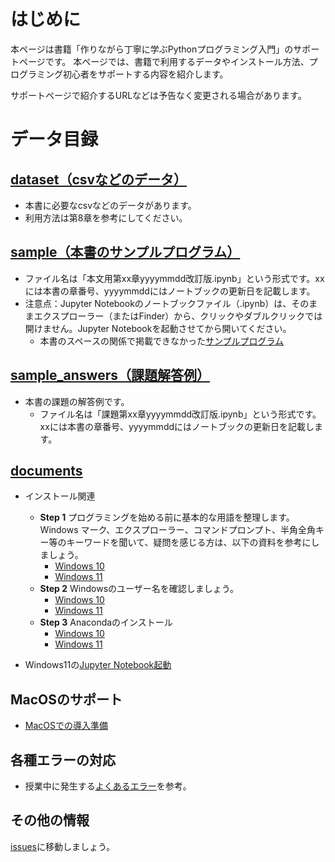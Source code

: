 # はじめに
本ページは書籍「作りながら丁寧に学ぶPythonプログラミング入門」のサポートページです。
本ページでは、書籍で利用するデータやインストール方法、プログラミング初心者をサポートする内容を紹介します。

サポートページで紹介するURLなどは予告なく変更される場合があります。

# データ目録
## [dataset（csvなどのデータ）](https://github.com/oyo-k/book/tree/master/dataset)
- 本書に必要なcsvなどのデータがあります。
- 利用方法は第8章を参考にしてください。

## [sample（本書のサンプルプログラム）](https://github.com/oyo-k/book/tree/master/sample)
- ファイル名は「本文用第xx章yyyymmdd改訂版.ipynb」という形式です。xxには本書の章番号、yyyymmddにはノートブックの更新日を記載します。
- 注意点：Jupyter Notebookのノートブックファイル（.ipynb）は、そのままエクスプローラー（またはFinder）から、クリックやダブルクリックでは開けません。Jupyter Notebookを起動させてから開いてください。
  - 本書のスペースの関係で掲載できなかった[サンプルプログラム](https://github.com/oyo-k/book/tree/master/sample_answers)

## [sample_answers（課題解答例）](https://github.com/oyo-k/book/tree/master/sample_answers)
- 本書の課題の解答例です。
  - ファイル名は「課題第xx章yyyymmdd改訂版.ipynb」という形式です。xxには本書の章番号、yyyymmddにはノートブックの更新日を記載します。

## [documents](https://github.com/oyo-k/book/tree/master/documents)
- インストール関連 	
	- **Step 1** プログラミングを始める前に基本的な用語を整理します。Windows マーク、エクスプローラー、コマンドプロンプト、半角全角キー等のキーワードを聞いて、疑問を感じる方は、以下の資料を参考にしましょう。
		- [Windows 10](https://github.com/oyo-k/book/blob/master/documents/s1_1_Windows10%E7%94%A8%E8%AA%9E%E5%85%A5%E9%96%80.pdf)
		- [Windows 11](https://github.com/oyo-k/book/blob/master/documents/Windows11_s1_1_%E7%94%A8%E8%AA%9E%E5%85%A5%E9%96%80.pdf)
	- **Step 2** Windowsのユーザー名を確認しましょう。
		- [Windows 10](https://github.com/oyo-k/book/blob/master/documents/s1_2_Windows10%E3%81%AEAnaconda%E5%B0%8E%E5%85%A5%E6%BA%96%E5%82%99.pdf)
		- [Windows 11](https://github.com/oyo-k/book/blob/master/documents/Windows11_s1_2_Anaconda%E5%B0%8E%E5%85%A5%E6%BA%96%E5%82%99.pdf)
	- **Step 3** Anacondaのインストール
		-  [Windows 10](https://github.com/oyo-k/book/blob/master/documents/s1_3_Windows10_Anaconda%E3%81%AE%E3%82%A4%E3%83%B3%E3%82%B9%E3%83%88%E3%83%BC%E3%83%AB%E6%96%B9%E6%B3%95.pdf)
		-  [Windows 11](https://github.com/oyo-k/book/blob/master/documents/Windows11_s1_3_Anaconda%E3%81%AE%E3%82%A4%E3%83%B3%E3%82%B9%E3%83%88%E3%83%BC%E3%83%AB%E6%96%B9%E6%B3%95.pdf)

- Windows11の[Jupyter Notebook起動](https://github.com/oyo-k/book/blob/master/documents/Windows11_s1_4_%E7%AC%AC2%E7%AB%A0.pdf)

## MacOSのサポート
- [MacOSでの導入準備](https://oyo-k.github.io/book/html/MacOS)

## 各種エラーの対応
- 授業中に発生する[よくあるエラー](https://oyo-k.github.io/book/html/error)を参考。

## その他の情報
[issues](https://github.com/oyo-k/book/issues)に移動しましょう。
